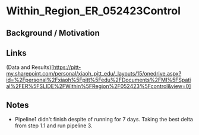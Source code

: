 # Within\_Region\_ER\_052423Control

## Background / Motivation

## Links
(Data and Results)[https://pitt-my.sharepoint.com/personal/xiaoh_pitt_edu/_layouts/15/onedrive.aspx?id=%2Fpersonal%2Fxiaoh%5Fpitt%5Fedu%2FDocuments%2FMI%5FSpatial%2FER%5FSLIDE%2FWithin%5FRegion%2F052423%5Fcontrol&view=0]

## Notes
* Pipeline1 didn't finish despite of running for 7 days. Taking the best delta from step 1.1 and run pipeline 3. 
